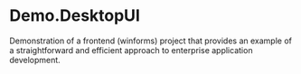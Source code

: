 # Demo.DesktopUI
Demonstration of a frontend (winforms) project that provides an example of a straightforward and efficient approach to enterprise application development. 

